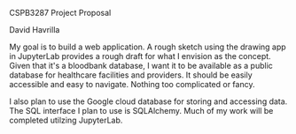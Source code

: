CSPB3287 Project Proposal

David Havrilla

My goal is to build a web application. A rough sketch using the drawing app in JupyterLab 
provides a rough draft for what I envision as the concept. Given that it's a bloodbank 
database, I want it to be available as a public database for healthcare facilities and 
providers. It should be easily accessible and easy to navigate. Nothing too complicated or 
fancy.

I also plan to use the Google cloud database for storing and accessing data. The SQL 
interface I plan to use is SQLAlchemy. Much of my work will be completed utilzing JupyterLab.